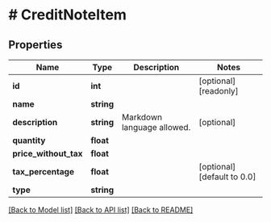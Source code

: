 # # CreditNoteItem

## Properties

Name | Type | Description | Notes
------------ | ------------- | ------------- | -------------
**id** | **int** |  | [optional] [readonly]
**name** | **string** |  |
**description** | **string** | Markdown language allowed. | [optional]
**quantity** | **float** |  |
**price_without_tax** | **float** |  |
**tax_percentage** | **float** |  | [optional] [default to 0.0]
**type** | **string** |  |

[[Back to Model list]](../../README.md#models) [[Back to API list]](../../README.md#endpoints) [[Back to README]](../../README.md)
